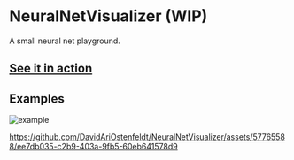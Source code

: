 # NeuralNetVisualizer (WIP)
A small neural net playground.

## [See it in action](https://davidariostenfeldt.github.io/NeuralNetVisualizer/)

## Examples

![example](https://github.com/DavidAriOstenfeldt/NeuralNetVisualizer/assets/57765588/5a85fa27-9926-42d2-bdc5-8fa061423b87)


https://github.com/DavidAriOstenfeldt/NeuralNetVisualizer/assets/57765588/ee7db035-c2b9-403a-9fb5-60eb641578d9


